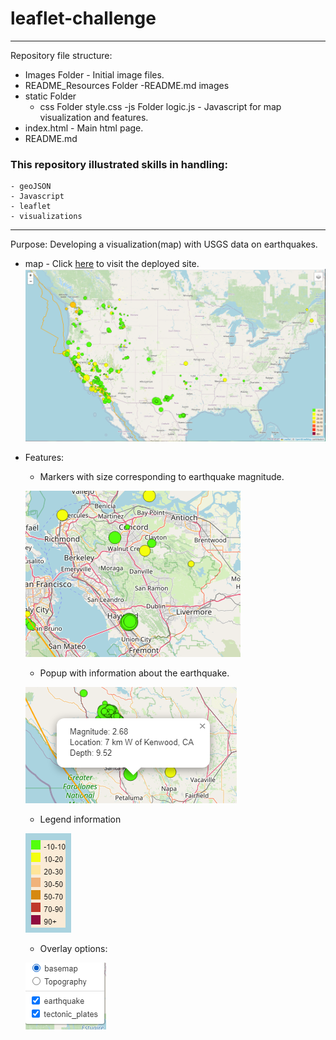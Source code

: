 # leaflet-challenge

---
Repository file structure:
- Images Folder - Initial image files.
- README_Resources Folder -README.md images
-  static Folder
	- css Folder
		style.css
	-js Folder
		logic.js - Javascript for map visualization and features.
- index.html - Main html page.
- README.md

### This repository illustrated skills in handling:
    - geoJSON 
    - Javascript
    - leaflet
    - visualizations
---
Purpose:
Developing a visualization(map) with USGS data on earthquakes.

- map - Click [here](https://m-soriano.github.io/leaflet-challenge/) to visit the deployed site.
![map](README_Resources/map.png)

- Features:
    
    - Markers with size corresponding to earthquake magnitude.
    
    ![markers on map](README_Resources/markers.png)

    -  Popup with information about the earthquake.
    
    ![popup](README_Resources/popup.png)

    - Legend information

    ![legend](README_Resources/legend.png)

    - Overlay options:
    
    ![overlay](README_Resources/overlay.png)










